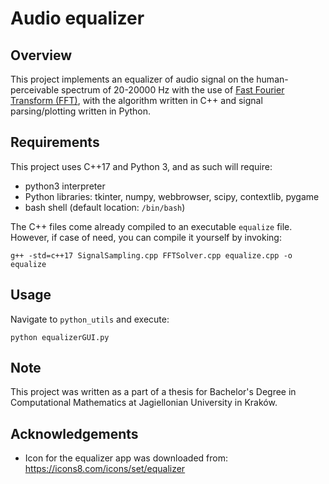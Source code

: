 # Audio equalizer
## Overview
This project implements an equalizer of audio signal on the human-perceivable spectrum of 20-20000 Hz with the use of [Fast Fourier Transform (FFT)](https://en.wikipedia.org/wiki/Fast_Fourier_transform), with the algorithm written in C++ and signal parsing/plotting written in Python.
## Requirements
This project uses C++17 and Python 3, and as such will require:
* python3 interpreter
* Python libraries: tkinter, numpy, webbrowser, scipy, contextlib, pygame
* bash shell (default location: `/bin/bash`)

The C++ files come already compiled to an executable `equalize` file. However, if case of need, you can compile it yourself by invoking:

```g++ -std=c++17 SignalSampling.cpp FFTSolver.cpp equalize.cpp -o equalize```

## Usage
Navigate to `python_utils` and execute:

```python equalizerGUI.py```

## Note
This project was written as a part of a thesis for Bachelor's Degree in Computational Mathematics at Jagiellonian University in Kraków.

## Acknowledgements
* Icon for the equalizer app was downloaded from: https://icons8.com/icons/set/equalizer
